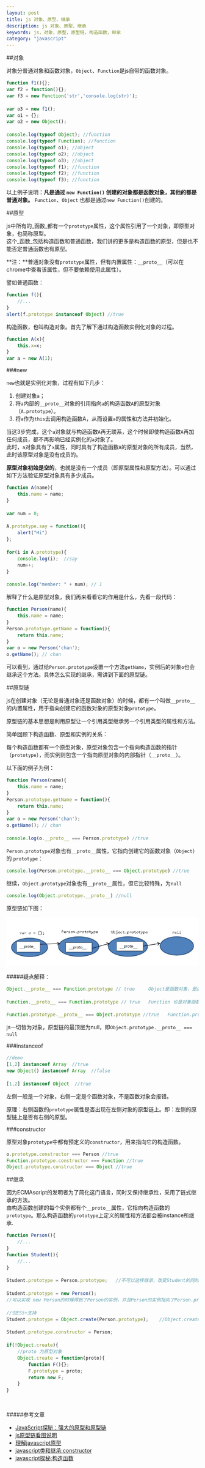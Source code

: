 ```yaml
---
layout: post
title: js 对象、原型、继承
description: js 对象、原型、继承
keywords: js，对象，原型，原型链，构造函数，继承
category: "javascript"
---
```



##对象

对象分普通对象和函数对象，`Object`、`Function`是js自带的函数对象。

<!-- more -->

```js
function f1(){};
var f2 = function(){};
var f3 = new Function('str','console.log(str)');

var o3 = new f1();
var o1 = {};
var o2 = new Object();

console.log(typeof Object); //function
console.log(typeof Function); //function
console.log(typeof o1); //object
console.log(typeof o2); //object
console.log(typeof o3); //object
console.log(typeof f1); //function
console.log(typeof f2); //function
console.log(typeof f3); //function 
```

以上例子说明：**凡是通过 `new Function()` 创建的对象都是函数对象，其他的都是普通对象。** `Function`、`Object` 也都是通过`new Function()`创建的。

##原型

js中所有的_函数_都有一个`prototype`属性，这个属性引用了一个对象，即原型对象，也简称原型。<br>
这个_函数_包括构造函数和普通函数，我们讲的更多是构造函数的原型，但是也不能否定普通函数也有原型。

**注：**普通对象没有`prototype`属性，但有内置属性：`__proto__`（可以在chrome中查看该属性，但不要依赖使用此属性）。

譬如普通函数：

```js
function f(){
    //...
}
alert(f.prototype instanceof Object) //true
```

构造函数，也叫构造对象。首先了解下通过构造函数实例化对象的过程。

```js
function A(x){
    this.x=x;
}
var a = new A(1);
```

###new

`new`也就是实例化对象，过程有如下几步：

1. 创建对象`a`；
2. 将`a`内部的`__proto__`对象的引用指向`a`的构造函数`A`的原型对象（`A.prototype`）。
3. 将`a`作为`this`去调用构造函数A，从而设置`a`的属性和方法并初始化。

当这3步完成，这个`a`对象就与构造函数`A`再无联系，这个时候即使构造函数`A`再加任何成员，都不再影响已经实例化的`a`对象了。<br>
此时，`a`对象具有了`x`属性，同时具有了构造函数`A`的原型对象的所有成员，当然，此时该原型对象是没有成员的。

**原型对象初始是空的**，也就是没有一个成员（即原型属性和原型方法）。可以通过如下方法验证原型对象具有多少成员。

```js
function A(name){
    this.name = name;
}

var num = 0;

A.prototype.say = function(){
    alert("Hi")
};

for(i in A.prototype){
    console.log(i);  //say
    num++;
}

console.log("member: " + num); // 1
```

解释了什么是原型对象，我们再来看看它的作用是什么，先看一段代码：

```js
function Person(name){
    this.name = name;
}
Person.prototype.getName = function(){
    return this.name;
}
var o = new Person('chan');
o.getName(); // chan
```

可以看到，通过给`Person.prototype`设置一个方法`getName`，实例后的对象`o`也会继承这个方法。具体怎么实现的继承，需讲到下面的原型链。


##原型链

js在创建对象（无论是普通对象还是函数对象）的时候，都有一个叫做`__proto__`的内置属性，用于指向创建它的函数对象的原型对象`prototype`。

原型链的基本思想是利用原型让一个引用类型继承另一个引用类型的属性和方法。

简单回顾下构造函数、原型和实例的关系：

每个构造函数都有一个原型对象，原型对象包含一个指向构造函数的指针（`prototype`），而实例则包含一个指向原型对象的内部指针（`__proto__`）。

以下面的例子为例：

```js
function Person(name){
    this.name = name;
}
Person.prototype.getName = function(){
    return this.name;
}
var o = new Person('chan');
o.getName(); // chan

console.log(o.__proto__ === Person.prototype) //true
```

`Person.prototype`对象也有`__proto__`属性，它指向创建它的函数对象（`Object`）的 `prototype`：

```js
console.log(Person.prototype.__proto__ === Object.prototype) //true
```

继续，`Object.prototype`对象也有`__proto__`属性，但它比较特殊，为`null`

```js
console.log(Object.prototype.__proto__) //null
```

原型链如下图：

<img src="/static/images/img/js-prototype-lian.jpg" alt="">

#####疑点解释：

```js
Object.__proto__ === Function.prototype // true     Object是函数对象，是通过new Function()创建，所以Object.__proto__指向Function.prototype。

Function.__proto__ === Function.prototype // true   Function 也是对象函数，也是通过new Function()创建，所以Function.__proto__指向Function.prototype。

Function.prototype.__proto__ === Object.prototype //true   Function.prototype是个函数对象，理论上他的__proto__应该指向 Function.prototype，就是他自己，自己指向自己，没有意义。
```

js一切皆为对象，原型链的最顶层为null，即`Object.prototype.__proto__ === null`



###instanceof

```js
//demo
[1,2] instanceof Array  //true
new Object() instanceof Array  //false

[1,2] instanceof Object  //true
```

左侧一般是一个对象，右侧一定是个函数对象，不是函数对象会报错。

原理：右侧函数的`prototype`属性是否出现在左侧对象的原型链上。即：左侧的原型链上是否有右侧的原型。

###constructor

原型对象`prototype`中都有预定义的`constructor`，用来指向它的构造函数。

```js
o.prototype.constructor === Person //true
Function.prototype.constructor === Function //true
Object.prototype.constructor === Object //true
```


##继承

因为ECMAscript的发明者为了简化这门语言，同时又保持继承性，采用了链式继承的方法。 <br>
由构造函数创建的每个实例都有个`__proto__`属性，它指向构造函数的`prototype`。那么构造函数的`prototype`上定义的属性和方法都会被instance所继承.

```js
function Person(){
	//...
}
function Student(){
	//...
}

Student.prototype = Person.prototype;	//不可以这样继承，改变Student的同时，也会改变Person，因为他们是引用

Student.prototype = new Person();	
//可以实现 new Person的时候得到了Person的实例，并且Person的实例指向了Person.prototype 并且调用了构造函数。不过因为调用了构造函数，在Person有参数时此方法不太好使

//仅ES5+支持
Student.prototype = Object.create(Person.prototype);	//Object.create的作用：创建以个空对象，并且这个空对象的原型指向传入的参数，即Person.prototype

Student.prototype.constructor = Person;

if(!Object.create){
	//proto 为原型对象
	Object.create = function(proto){
		function F(){};
		F.prototype = proto;
		return new F;
	}
}

```

<br>

#####参考文章

- <a rel="nofollow" href="http://www.nowamagic.net/librarys/veda/detail/1648" target="_blank" title="">JavaScript探秘：强大的原型和原型链</a>
- <a rel="nofollow" href="http://www.jb51.net/article/30750.htm" target="_blank" title="">js原型链看图说明</a>
- <a rel="nofollow" href="http://blog.jobbole.com/9648/" target="_blank">理解javascript原型</a>
- <a rel="nofollow" href="http://developer.51cto.com/art/200907/134913.htm" target="_blank">javascript类和继承:constructor</a>
- <a rel="nofollow" href="http://www.nowamagic.net/librarys/veda/detail/1642" target="_blank">javascript探秘:构造函数</a>